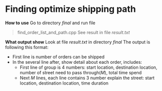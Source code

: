 # Finding optimize shipping path

**How to use**
Go to directory *final* and run file
>find_order_list_and_path.cpp
See result in file *result.txt*

**What output show**
Look at file *result.txt* in directory *final*
The output is following this format:
- First line is number of orders can be shipped
- In the several line after, show detail about each order, includes:
  - First line of group is 4 numbers: start location, destination location, number of street need to pass through(*M*), total time spend
  - Next *M* lines, each line contains 3 number explain the street: start location, destination location, time duration 